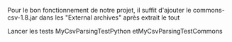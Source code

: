 Pour le bon fonctionnement de notre projet, il suffit d'ajouter le commons-csv-1.8.jar dans les "External archives" après extrait le tout


Lancer les tests MyCsvParsingTestPython etMyCsvParsingTestCommons
